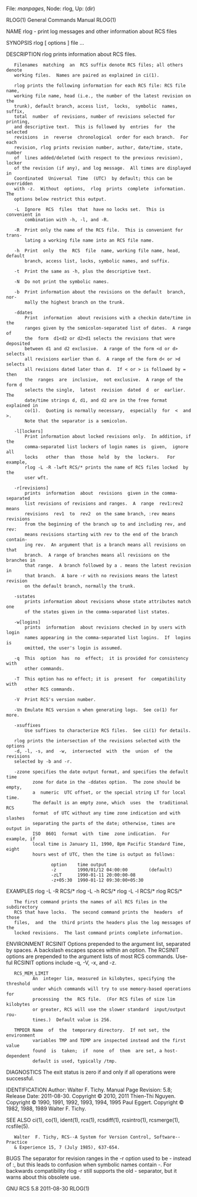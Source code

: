 File: *manpages*,  Node: rlog,  Up: (dir)

RLOG(1)                     General Commands Manual                    RLOG(1)



NAME
       rlog - print log messages and other information about RCS files

SYNOPSIS
       rlog [ options ] file ...

DESCRIPTION
       rlog prints information about RCS files.

       Filenames  matching  an  RCS suffix denote RCS files; all others denote
       working files.  Names are paired as explained in ci(1).

       rlog prints the following information for each RCS file: RCS file name,
       working file name, head (i.e., the number of the latest revision on the
       trunk), default branch, access list,  locks,  symbolic  names,  suffix,
       total  number  of revisions, number of revisions selected for printing,
       and descriptive text.  This is followed by  entries  for  the  selected
       revisions  in  reverse  chronological  order for each branch.  For each
       revision, rlog prints revision number, author, date/time, state, number
       of  lines added/deleted (with respect to the previous revision), locker
       of the revision (if any), and log message.  All times are displayed  in
       Coordinated  Universal  Time  (UTC)  by default; this can be overridden
       with -z.  Without  options,  rlog  prints  complete  information.   The
       options below restrict this output.

       -L  Ignore  RCS  files  that  have no locks set.  This is convenient in
           combination with -h, -l, and -R.

       -R  Print only the name of the RCS file.  This is convenient for trans-
           lating a working file name into an RCS file name.

       -h  Print  only  the  RCS  file  name, working file name, head, default
           branch, access list, locks, symbolic names, and suffix.

       -t  Print the same as -h, plus the descriptive text.

       -N  Do not print the symbolic names.

       -b  Print information about the revisions on the default  branch,  nor-
           mally the highest branch on the trunk.

       -ddates
           Print  information  about revisions with a checkin date/time in the
           ranges given by the semicolon-separated list of dates.  A range  of
           the  form  d1<d2 or d2>d1 selects the revisions that were deposited
           between d1 and d2 exclusive.  A range of the form <d or d>  selects
           all revisions earlier than d.  A range of the form d< or >d selects
           all revisions dated later than d.  If < or > is followed by =  then
           the  ranges  are  inclusive,  not exclusive.  A range of the form d
           selects the single,  latest  revision  dated  d  or  earlier.   The
           date/time strings d, d1, and d2 are in the free format explained in
           co(1).  Quoting is normally necessary,  especially  for  <  and  >.
           Note that the separator is a semicolon.

       -l[lockers]
           Print information about locked revisions only.  In addition, if the
           comma-separated list lockers of login names is  given,  ignore  all
           locks   other  than  those  held  by  the  lockers.   For  example,
           rlog -L -R -lwft RCS/* prints the name of RCS files locked  by  the
           user wft.

       -r[revisions]
           prints  information  about  revisions  given in the comma-separated
           list revisions of revisions and ranges.  A  range  rev1:rev2  means
           revisions  rev1  to  rev2  on the same branch, :rev means revisions
           from the beginning of the branch up to and including rev, and  rev:
           means revisions starting with rev to the end of the branch contain-
           ing rev.  An argument that is a branch means all revisions on  that
           branch.  A range of branches means all revisions on the branches in
           that range.  A branch followed by a . means the latest revision  in
           that branch.  A bare -r with no revisions means the latest revision
           on the default branch, normally the trunk.

       -sstates
           prints information about revisions whose state attributes match one
           of the states given in the comma-separated list states.

       -w[logins]
           prints  information  about revisions checked in by users with login
           names appearing in the comma-separated list logins.  If  logins  is
           omitted, the user's login is assumed.

       -q  This  option  has  no  effect;  it is provided for consistency with
           other commands.

       -T  This option has no effect; it is  present  for  compatibility  with
           other RCS commands.

       -V  Print RCS's version number.

       -Vn Emulate RCS version n when generating logs.  See co(1) for more.

       -xsuffixes
           Use suffixes to characterize RCS files.  See ci(1) for details.

       rlog prints the intersection of the revisions selected with the options
       -d, -l, -s, and  -w,  intersected  with  the  union  of  the  revisions
       selected by -b and -r.

       -zzone specifies the date output format, and specifies the default time
              zone for date in the -ddates option.  The zone should be  empty,
              a  numeric  UTC offset, or the special string LT for local time.
              The default is an empty zone, which  uses  the  traditional  RCS
              format  of UTC without any time zone indication and with slashes
              separating the parts of the date; otherwise, times are output in
              ISO  8601  format  with  time  zone indication.  For example, if
              local time is January 11, 1990, 8pm Pacific Standard Time, eight
              hours west of UTC, then the time is output as follows:

                     option    time output
                     -z        1990/01/12 04:00:00        (default)
                     -zLT      1990-01-11 20:00:00-08
                     -z+05:30  1990-01-12 09:30:00+05:30

EXAMPLES
           rlog  -L  -R  RCS/*
           rlog  -L  -h  RCS/*
           rlog  -L  -l  RCS/*
           rlog  RCS/*

       The first command prints the names of all RCS files in the subdirectory
       RCS that have locks.  The second command prints the  headers  of  those
       files,  and  the  third prints the headers plus the log messages of the
       locked revisions.  The last command prints complete information.

ENVIRONMENT
       RCSINIT
              Options prepended to the argument list, separated by spaces.   A
              backslash  escapes spaces within an option.  The RCSINIT options
              are prepended to the argument lists of most RCS commands.   Use-
              ful RCSINIT options include -q, -V, -x, and -z.

       RCS_MEM_LIMIT
              An  integer lim, measured in kilobytes, specifying the threshold
              under which commands will try to use memory-based operations for
              processing  the  RCS file.  (For RCS files of size lim kilobytes
              or greater, RCS will use the slower standard  input/output  rou-
              tines.)  Default value is 256.

       TMPDIR Name  of  the  temporary directory.  If not set, the environment
              variables TMP and TEMP are inspected instead and the first value
              found  is  taken;  if  none  of  them  are set, a host-dependent
              default is used, typically /tmp.

DIAGNOSTICS
       The exit status is zero if and only if all operations were successful.

IDENTIFICATION
       Author: Walter F. Tichy.
       Manual Page Revision: 5.8; Release Date: 2011-08-30.
       Copyright © 2010, 2011 Thien-Thi Nguyen.
       Copyright © 1990, 1991, 1992, 1993, 1994, 1995 Paul Eggert.
       Copyright © 1982, 1988, 1989 Walter F. Tichy.

SEE ALSO
       ci(1), co(1), ident(1), rcs(1), rcsdiff(1),  rcsintro(1),  rcsmerge(1),
       rcsfile(5).

       Walter  F. Tichy, RCS--A System for Version Control, Software--Practice
       & Experience 15, 7 (July 1985), 637-654.

BUGS
       The separator for revision ranges in the -r option used to be - instead
       of  :,  but this leads to confusion when symbolic names contain -.  For
       backwards compatibility rlog -r still supports the old - separator, but
       it warns about this obsolete use.



GNU RCS 5.8                       2011-08-30                           RLOG(1)
